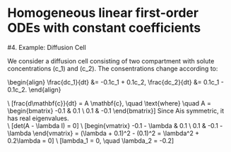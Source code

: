 # Homogeneous linear first-order ODEs with constant coefficients

#4. Example: Diffusion Cell

We consider a diffusion cell consisting of two compartment with solute concentrations (c_1) and (c_2).
The consentrations change according to:

\begin{align}
\frac{dc_1}{dt} &= -0.1c_1 + 0.1c_2, 
\frac{dc_2}{dt} &= 0.1c_1 - 0.1c_2.
\end{align}

\ [frac{d\mathbf{c}}{dt} = A \mathbf{c}, \quad \text{where} \quad A = \begin{bmatrix} -0.1 & 0.1 \ 0.1 & -0.1 \end{bmatrix}]
Since Ais symmetric, it has real eigenvalues.  
\ [det(A - \lambda I) = 0]
\ [begin{vmatrix} -0.1 - \lambda & 0.1 \ 0.1 & -0.1 - \lambda \end{vmatrix} = (\lambda + 0.1)^2 - (0.1)^2 = \lambda^2 + 0.2\lambda = 0]
\ [lambda_1 = 0, \quad \lambda_2 = -0.2]

